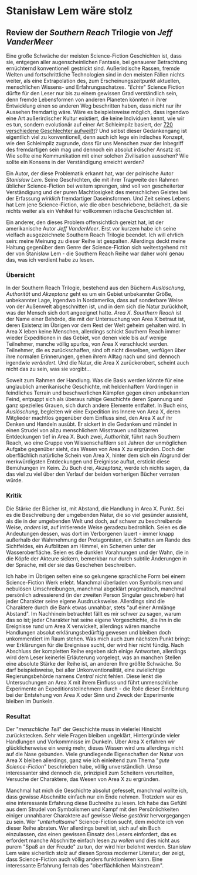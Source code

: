 # Stanisław Lem wäre stolz
## Review der _Southern Reach_ Trilogie von _Jeff VanderMeer_

Eine große Schwäche der meisten Science-Fiction Geschichten ist, dass sie, entgegen aller augenscheinlichen Fantasie, bei genauerer Betrachtung ernüchternd konventionell gestrickt sind. Außerirdische Rassen, fremde Welten und fortschrittliche Technologien sind in den meisten Fällen nichts weiter, als eine Extrapolation des, zum Erscheinungszeitpunkt aktuellen, menschlichen Wissens- und Erfahrungsschatzes. "_Echte_" Science Fiction dürfte für den Leser nur bis zu einem gewissen Grad verständlich sein, denn fremde Lebensformen von anderen Planeten könnten in ihrer Entwicklung einen so anderen Weg beschritten haben, dass nicht nur ihr Aussehen fremdartig wäre. Wäre es beispielsweise möglich, dass irgendwo eine Art außerirdischer Kultur existiert, die keine Individuen kennt, wie wir es tun, sondern evolutionär auf einer Art Schleimpilz basiert, der [720 verschiedene Geschlechter aufweißt](https://www.welt.de/wissenschaft/article202048290/Der-Blob-Dieses-unheimliche-Wesen-hat-720-Geschlechter.html)? Und selbst dieser Gedankengang ist eigentlich viel zu konventionell, denn auch ich lege ein irdisches Konzept, wie den Schleimpilz zugrunde, dass für uns Menschen zwar der Inbegriff des fremdartigen sein mag und dennoch ein absolut irdischer Ansatz ist. Wie sollte eine Kommunikation mit einer solchen Zivilisation aussehen? Wie sollte ein Konsens in der Verständigung erreicht werden?

Ein Autor, der diese Problematik erkannt hat, war der polnische Autor _Stanisław Lem_. Seine Geschichten, die mit ihrer Tragweite den Rahmen üblicher Science-Fiction bei weitem sprengen, sind voll von gescheiterter Verständigung und der puren Machtlosigkeit des menschlichen Geistes bei der Erfassung _wirklich_ fremdartiger Daseinsformen. Und Zeit seines Lebens hat Lem jene Science-Fiction, wie die oben beschriebene, belächelt, da sie nichts weiter als ein Vehikel für vollkommen irdische Geschichten ist.

Ein anderer, den dieses Problem offensichtlich gereizt hat, ist der amerikanische Autor _Jeff VanderMeer_. Erst vor kurzem habe ich seine vielfach ausgezeichnete Southern Reach Trilogie beendet. Ich will ehrlich sein: meine Meinung zu dieser Reihe ist gespalten. Allerdings deckt meine Haltung gegenüber dem Genre der Science-Fiction sich weitestgehend mit der von Stanisław Lem - die Southern Reach Reihe war daher wohl genau das, was ich verdient habe zu lesen.

### Übersicht

In der Southern Reach Trilogie, bestehend aus den Büchern _Auslöschung_, _Authorität_ und _Akzeptanz_ geht es um ein Gebiet unbekannter Größe, unbekannter Lage, irgendwo in Nordamerika, dass auf sonderbare Weise von der Außenwelt abgeschnitten ist, und in dem sich die Natur zurückholt, was der Mensch sich dort angeeignet hatte. _Area X_. _Sourthern Reach_ ist der Name einer Behörde, die mit der Untersuchung von Area X betraut ist, deren Existenz im Übrigen vor dem Rest der Welt geheim gehalten wird. In Area X leben keine Menschen, allerdings schickt Southern Reach immer wieder Expeditionen in das Gebiet, von denen viele bis auf wenige Teilnehmer, manche völlig spurlos, von Area X verschluckt werden. Teilnehmer, die es zurückschaffen, sind oft nicht dieselben, verfügen über ihre normalen Erinnerungen, gehen ihrem Alltag nach und sind dennoch irgendwie _verändert_. Und die Natur, die Area X zurückerobert, scheint auch nicht das zu sein, was sie vorgibt...

Soweit zum Rahmen der Handlung. Was die Basis werden könnte für eine unglaublich amerikanische Geschichte, mit heldenhaftem Vordringen in feindliches Terrain und beschwerlichen Kämpfen gegen einen unbekannten Feind, entpuppt sich als überaus ruhige Geschichte deren Spannung und ganz spezielles Grauen, sich durch andere Elemente entfaltet. In Buch eins, _Auslöschung_, begleiten wir eine Expedition ins Innere von Area X, deren Mitglieder machtlos gegenüber dem Einfluss sind, den Area X auf ihr Denken und Handeln ausübt. Er sickert in die Gedanken und mündet in einen Strudel von allzu menschlichem Misstrauen und bizarren Entdeckungen tief in Area X. Buch zwei, _Authorität_, führt nach Southern Reach, wo eine Gruppe von Wissenschaftlern seit Jahren der unmöglichen Aufgabe gegenüber sieht, das Wesen von Area X zu ergründen. Doch der oberflächlich natürliche Schein von Area X, hinter dem sich ein Abgrund der merkwürdigsten Entdeckungen und Ereignisse auftut, erstickt diese Bemühungen im Keim. Zu Buch drei, _Akzeptanz_, werde ich nichts sagen, da das viel zu viel über den Verlauf der beiden vorherigen Bücher verraten würde.

### Kritik

Die Stärke der Bücher ist, mit Abstand, die Handlung in Area X. Punkt. Sei es die Beschreibung der umgebenden Natur, die so viel gesünder aussieht, als die in der umgebenden Welt und doch, auf schwer zu beschreibende Weise, _anders_ ist, auf irritierende Weise geradezu bedrohlich. Seien es die Andeutungen dessen, was dort im Verborgenen lauert - immer knapp außerhalb der Wahrnehmung der Protagonisten, ein Schatten am Rande des Sichtfeldes, ein Aufblitzen am Himmel, ein Schemen unter der Wasseroberfläche. Seien es die dunklen Vorahnungen und der Wahn, die in die Köpfe der Akteure sickern, bemerkbar nur durch subtile Änderungen in der Sprache, mit der sie das Geschehen beschreiben.

Ich habe im Übrigen selten eine so gelungene sprachliche Form bei einem Science-Fiction Werk erlebt. Manchmal überladen von Symbolismen und nebulösen Umschreibungen, manchmal abgeklärt pragmatisch, manchmal persönlich adressierend (in der zweiten Person Singular geschrieben) hat jeder Charakter seine eigene Ausdrucksweise. Allerdings sind die Charaktere durch die Bank etwas unnahbar, stets "auf einer Armlänge Abstand". Im Nachhinein betrachtet fällt es mir schwer zu sagen, warum das so ist; jeder Charakter hat seine eigene Vorgeschichte, die ihn in die Ereignisse rund um Area X verwickelt, allerdings wären manche Handlungen absolut erklärungsbedürftig gewesen und bleiben doch unkommentiert im Raum stehen. Was mich auch zum nächsten Punkt bringt: wer Erklärungen für die Ereignisse sucht, der wird hier nicht fündig. Nach Abschluss der kompletten Reihe ergeben sich einige Antworten, allerdings wird dem Leser keinerlei Erläuterung vorgelegt, was an manchen Stellen eine absolute Stärke der Reihe ist, an anderen Ihre größte Schwäche. So darf beispielsweise, bei aller Unkonventionalität, eine zwielichtige Regierungsbehörde namens _Central_ nicht fehlen. Diese lenkt die Untersuchungen an Area X mit ihrem Einfluss und führt unmenschliche Experimente an Expeditionsteilnehmern durch - die Rolle dieser Einrichtung bei der Entstehung von Area X oder Sinn und Zweck der Experimente bleiben im Dunkeln.

### Resultat

Der "_menschliche Teil_" der Geschichte muss in vielerlei Hinsicht zurückstecken. Sehr viele Fragen bleiben ungeklärt, Hintergründe vieler Handlungen und Vorkommnisse im Dunkeln. Über Area X erfahren wir glücklicherweise ein wenig mehr, dieses Wissen wird uns allerdings nicht auf die Nase gebunden. Viele grundlegende Eigenschaften der Natur von Area X bleiben allerdings, ganz wie ich einleitend zum Thema "_gute Science-Fiction_" beschrieben habe, völlig unverständlich. Umso interessanter sind dennoch die, prinzipiell zum Scheitern verurteilten, Versuche der Charaktere, das Wesen von Area X zu ergründen.

Manchmal hat mich die Geschichte absolut gefesselt, manchmal wollte ich, dass gewisse Abschnitte einfach nur ein Ende nehmen. Trotzdem war es eine interessante Erfahrung diese Buchreihe zu lesen. Ich habe das Gefühl aus dem Strudel von Symbolismen und Kampf mit den Persönlichkeiten einiger unnahbarer Charaktere auf gewisse Weise _gestärkt_ hervorgegangen zu sein. Wer "_unterhaltsame_" Science-Fiction sucht, dem möchte ich von dieser Reihe abraten. Wer allerdings bereit ist, sich auf ein Buch einzulassen, das einen gewissen Einsatz des Lesers einfordert, das es erfordert manche Abschnitte einfach lesen _zu wollen_ und dies nicht aus purem "Spaß an der Freude" zu tun, der wird hier belohnt werden. Stanisław Lem wäre sicherlich stolz auf diesen Spross moderner Literatur, der zeigt, dass Science-Fiction auch völlig anders funktionieren kann. Eine interessante Erfahrung fernab des "oberflächlichen Mainstream".
